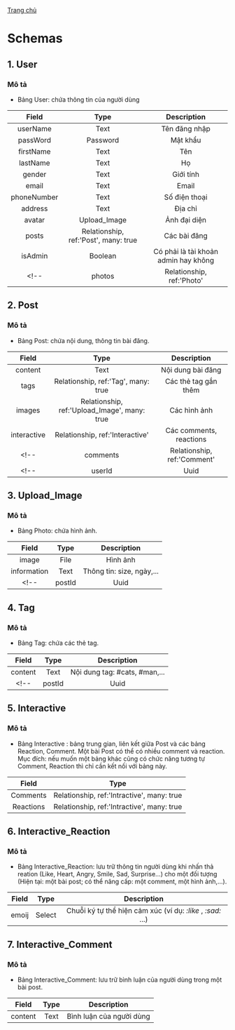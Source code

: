 [Trang chủ](/)
# Schemas
<!-- ## 1. Role
### Mô tả: 
- Bảng Role: phân quyền, các quyền hiện tại gồm:
    +   admin 
    +   user  
    +   Có thể thêm: guest,...

|       Field   |      Type     |       Description     | 
| :------------:|:-------------:|:---------------------:|
| name          |     Text      |  Tên phân quyền       | 
| description   |     Text      |   Mô tả               |  -->

## 1. User
### Mô tả
- Bảng User: chứa thông tin của người dùng 

|       Field   |      Type                                |      Description                             |
| :------------:|:----------------------------------------:|:--------------------------------------------:|
| userName      |     Text                                 |       Tên đăng nhập                          |
| passWord      |     Password                             |     Mật khẩu                                 |
| firstName     |     Text                                 |     Tên                                      |
| lastName      |     Text                                 |     Họ                                       |
| gender        |     Text                                 |     Giới tính                                |
| email         |     Text                                 |     Email                                    |
| phoneNumber   |     Text                                 |     Số điện thoại                            |
| address       |     Text                                 |     Địa chỉ                                  |
| avatar        |     Upload_Image                         |     Ảnh đại diện                             |
| posts         |     Relationship, ref:'Post', many: true |     Các bài đăng                             |
| isAdmin       |     Boolean                              |     Có phải là tài khoản admin hay không     |
<!-- | photos        |     Relationship, ref:'Photo'   |     Album ảnh                    | -->


## 2. Post
### Mô tả
- Bảng Post: chứa nội dung, thông tin bài đăng.

|       Field   |      Type                                         |  Description                  |
| :------------:|:-------------------------------------------------:|:-----------------------------:|
| content       |     Text                                          | Nội dung bài đăng             |
| tags          |     Relationship, ref:'Tag', many: true           | Các thẻ tag gắn thêm          |
| images        |     Relationship, ref:'Upload_Image', many: true  | Các hình ảnh                  |
| interactive   |     Relationship, ref:'Interactive'               | Các comments, reactions       |
<!-- | comments      |     Relationship, ref:'Comment'| Các bình luận                 | -->
<!-- | userId        |     Uuid                       | ID của người đăng             | -->

## 3. Upload_Image
### Mô tả
- Bảng Photo: chứa hình ảnh.

|       Field   |      Type                     |  Description              | 
| :------------:|:-----------------------------:|:-------------------------:|
| image         |     File                      | Hình ảnh                  | 
| information   |     Text                      | Thông tin: size, ngày,... | 
<!-- | postId        |     Uuid                      | ID của bài post           |  -->

## 4. Tag
### Mô tả
- Bảng Tag: chứa các thẻ tag.

|       Field   |      Type                     | Description                   | 
| :------------:|:-----------------------------:|:-----------------------------:|
| content       |     Text                      | Nội dung tag: #cats, #man,... | 
<!-- | postId        |     Uuid                      | ID của bài post               |  -->

## 5. Interactive 
### Mô tả
- Bảng Interactive : bảng trung gian, liên kết giữa Post và các bảng Reaction, Comment. Một bài Post có thể có nhiều comment và reaction. Mục đích: nếu muốn một bảng khác cũng có chức năng tương tự Comment, Reaction thì chỉ cần kết nối với bảng này.

|       Field   |      Type                                    | 
| :------------:|:--------------------------------------------:|
|    Comments   | Relationship, ref:'Intractive', many: true   |  
|    Reactions  | Relationship, ref:'Intractive', many: true   |  
## 6. Interactive_Reaction
### Mô tả
- Bảng Interactive_Reaction: lưu trữ thông tin người dùng khi nhấn thả reation (Like, Heart, Angry, Smile, Sad, Surprise...) cho một đối tượng (Hiện tại: một bài post; có thể nâng cấp: một comment, một hình ảnh,...).

|       Field   |      Type                     | Description                                                    | 
| :------------:|:-----------------------------:|:--------------------------------------------------------------:|
| emoij         |     Select                    | Chuỗi ký tự thể hiện cảm xúc (ví dụ: _:like_ , _:sad:_ ...)    |


## 7. Interactive_Comment
### Mô tả
- Bảng Interactive_Comment: lưu trữ bình luận của người dùng trong một bài post.

|       Field   |      Type                     | Description                   | 
| :------------:|:-----------------------------:|:-----------------------------:|
| content       |     Text                      | Bình luận của người dùng      | 

